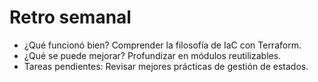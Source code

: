 # Retro semanal

- ¿Qué funcionó bien? Comprender la filosofía de IaC con Terraform.
- ¿Qué se puede mejorar? Profundizar en módulos reutilizables.
- Tareas pendientes: Revisar mejores prácticas de gestión de estados.
